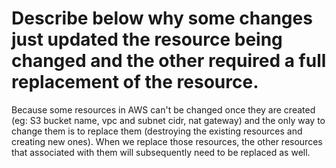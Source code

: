 # Describe below why some changes just updated the resource being changed and the other required a full replacement of the resource.
Because some resources in AWS can't be changed once they are created (eg: S3 bucket name, vpc and subnet cidr, nat gateway) and the only way to change them is to replace them (destroying the existing resources and creating new ones). When we replace those resources, the other resources that associated with them will subsequently need to be replaced as well.